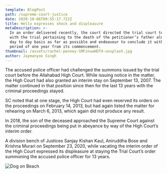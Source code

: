 ```yaml
---
template: BlogPost
path: /supreme-court-justice
date: 2020-10-06T09:55:17.722Z
title: Hello expresses shock and displeasure
metaDescription: >-
  In an order delivered recently, the court directed the trial court to proceed
  with the trial pertaining to the death of the petitioner’s father almost on a
  day to day basis as far as possible and endeavour to conclude it within a
  period of one year from its commencement.
thumbnail: /assets/rachel-penney-SMFznuwHDT4-unsplash.jpg
author: Jaymanyoo Singh
---
```

<!--StartFragment-->

The accused police officer had challenged the summons issued by the trial court before the Allahabad High Court. While issuing notice in the matter, the High Court had also granted an interim stay on September 13, 2007. The matter continued in that position since then for the last 13 years with the criminal proceedings stayed.

SC noted that at one stage, the High Court had even reserved its orders on the proceedings on February 14, 2013, but had again listed the matter for rehearing on March 6, 2013, which again did not produce any result.

In 2018, the son of the deceased approached the Supreme Court against the criminal proceedings being put in abeyance by way of the High Court’s interim order.

A division bench of Justices Sanjay Kishan Kaul, Aniruddha Bose and Krishna Murari on September 23, 2020, while vacating the interim order of the High Court expressed its displeasure at staying the Trial Court’s order summoning the accused police officer for 13 years.

![](/assets/chris-henry--6TEzmqse5U-unsplash.jpg "Dog on Beach")
